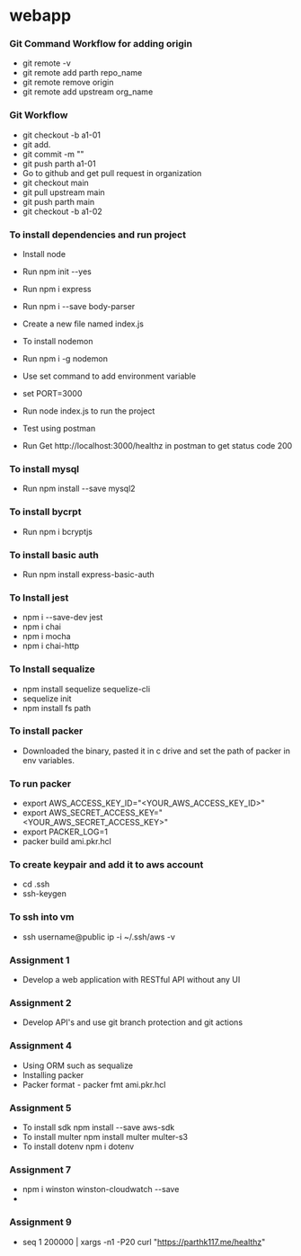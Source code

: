# webapp


### Git Command Workflow for adding origin
- git remote -v
- git remote add parth repo_name  
- git remote remove origin
- git remote add upstream org_name


### Git Workflow
- git checkout -b a1-01
- git add.
- git commit -m ""
- git push parth a1-01
- Go to github and get pull request in organization
- git checkout main
- git pull upstream main
- git push parth main
- git checkout -b a1-02

### To install dependencies and run project
- Install node
- Run npm init --yes
- Run npm i express
- Run npm i --save body-parser

- Create a new file named index.js

- To install nodemon
- Run npm i -g nodemon

- Use set command to add environment variable
- set PORT=3000
- Run node index.js to run the project
- Test using postman
- Run Get http://localhost:3000/healthz in postman to get status code 200

### To install mysql 
- Run npm install --save mysql2

### To install bycrpt
- Run npm i bcryptjs

### To install basic auth
- Run npm install express-basic-auth

### To Install jest
- npm i --save-dev jest 
- npm i chai
- npm i mocha
- npm i chai-http

### To Install sequalize
- npm install sequelize sequelize-cli
- sequelize init
- npm install fs path

### To install packer
- Downloaded the binary, pasted it in c drive and set the path of packer in env variables.

### To run packer
- export AWS_ACCESS_KEY_ID="<YOUR_AWS_ACCESS_KEY_ID>"
- export AWS_SECRET_ACCESS_KEY="<YOUR_AWS_SECRET_ACCESS_KEY>"
- export PACKER_LOG=1
- packer build ami.pkr.hcl

### To create keypair and add it to aws account
- cd .ssh
- ssh-keygen

### To ssh into vm
- ssh username@public ip -i ~/.ssh/aws -v

### Assignment 1
- Develop a web application with RESTful API without any UI

### Assignment 2 
- Develop API's and use git branch protection and git actions

### Assignment 4
- Using ORM such as sequalize
- Installing packer
- Packer format - packer fmt ami.pkr.hcl

### Assignment 5
- To install sdk npm install --save aws-sdk
- To install multer npm install multer multer-s3
- To install dotenv npm i dotenv

### Assignment 7
- npm i winston winston-cloudwatch --save
- 

### Assignment 9
- seq 1 200000 | xargs -n1 -P20 curl "https://parthk117.me/healthz"


